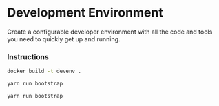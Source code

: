 # Development Environment

Create a configurable developer environment with all the code and tools you need to quickly get up and running.

### Instructions
```sh
docker build -t devenv .
```

```sh
yarn run bootstrap
```

```sh
yarn run bootstrap
```
